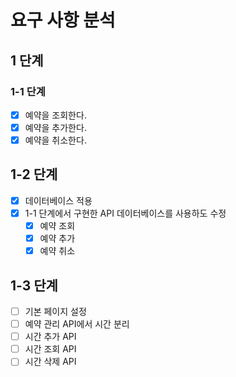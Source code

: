 # 요구 사항 분석
## 1 단계
### 1-1 단계
- [x] 예약을 조회한다.
- [x] 예약을 추가한다.
- [x] 예약을 취소한다.

## 1-2 단계
- [x] 데이터베이스 적용
- [x] 1-1 단계에서 구현한 API 데이터베이스를 사용하도 수정
  - [x] 예약 조회
  - [x] 예약 추가
  - [x] 예약 취소

## 1-3 단계
- [ ] 기본 페이지 설정
- [ ] 예약 관리 API에서 시간 분리
- [ ] 시간 추가 API
- [ ] 시간 조회 API
- [ ] 시간 삭제 API
